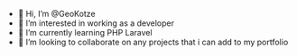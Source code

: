 - 👋 Hi, I’m @GeoKotze
- 👀 I’m interested in working as a developer
- 🌱 I’m currently learning PHP Laravel
- 💞️ I’m looking to collaborate on any projects that i can add to my portfolio
